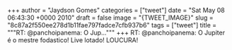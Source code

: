 
+++
author = "Jaydson Gomes"
categories = ["tweet"]
date = "Sat May 08 06:43:30 +0000 2010"
draft = false
image = "{TWEET_IMAGE}"
slug = "8c87a2f550ee278d1b11fae797fadce7cfb937b6"
tags = ["tweet"]
title = """RT: @panchoipanema: O Jup..."""
+++
RT: @panchoipanema: O Jupiter é o mestre fodastico! Live lotado! LOUCURA!
